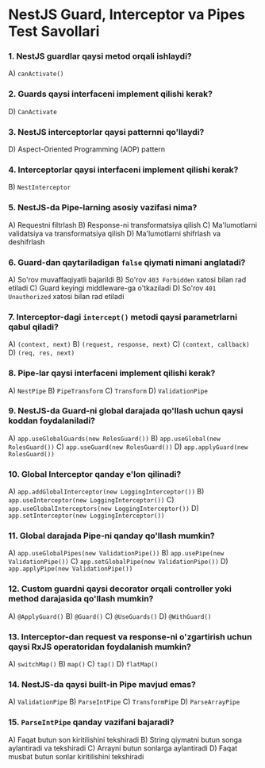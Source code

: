 # NestJS Guard, Interceptor va Pipes Test Savollari

### 1. NestJS guardlar qaysi metod orqali ishlaydi?

A) `canActivate()`

### 2. Guards qaysi interfaceni implement qilishi kerak?

D) `CanActivate`

### 3. NestJS interceptorlar qaysi patternni qo'llaydi?

D) Aspect-Oriented Programming (AOP) pattern

### 4. Interceptorlar qaysi interfaceni implement qilishi kerak?

B) `NestInterceptor`

### 5. NestJS-da Pipe-larning asosiy vazifasi nima?

A) Requestni filtrlash
B) Response-ni transformatsiya qilish
C) Ma'lumotlarni validatsiya va transformatsiya qilish
D) Ma'lumotlarni shifrlash va deshifrlash

### 6. Guard-dan qaytariladigan `false` qiymati nimani anglatadi?

A) So'rov muvaffaqiyatli bajarildi
B) So'rov `403 Forbidden` xatosi bilan rad etiladi
C) Guard keyingi middleware-ga o'tkaziladi
D) So'rov `401 Unauthorized` xatosi bilan rad etiladi

### 7. Interceptor-dagi `intercept()` metodi qaysi parametrlarni qabul qiladi?

A) `(context, next)`
B) `(request, response, next)`
C) `(context, callback)`
D) `(req, res, next)`

### 8. Pipe-lar qaysi interfaceni implement qilishi kerak?

A) `NestPipe`
B) `PipeTransform`
C) `Transform`
D) `ValidationPipe`

### 9. NestJS-da Guard-ni global darajada qo'llash uchun qaysi koddan foydalaniladi?

A) `app.useGlobalGuards(new RolesGuard())`
B) `app.useGlobal(new RolesGuard())`
C) `app.useGuard(new RolesGuard())`
D) `app.applyGuard(new RolesGuard())`

### 10. Global Interceptor qanday e'lon qilinadi?

A) `app.addGlobalInterceptor(new LoggingInterceptor())`
B) `app.useInterceptor(new LoggingInterceptor())`
C) `app.useGlobalInterceptors(new LoggingInterceptor())`
D) `app.setInterceptor(new LoggingInterceptor())`

### 11. Global darajada Pipe-ni qanday qo'llash mumkin?

A) `app.useGlobalPipes(new ValidationPipe())`
B) `app.usePipe(new ValidationPipe())`
C) `app.setGlobalPipe(new ValidationPipe())`
D) `app.applyPipe(new ValidationPipe())`

### 12. Custom guardni qaysi decorator orqali controller yoki method darajasida qo'llash mumkin?

A) `@ApplyGuard()`
B) `@Guard()`
C) `@UseGuards()`
D) `@WithGuard()`

### 13. Interceptor-dan request va response-ni o'zgartirish uchun qaysi RxJS operatoridan foydalanish mumkin?

A) `switchMap()`
B) `map()`
C) `tap()`
D) `flatMap()`

### 14. NestJS-da qaysi built-in Pipe mavjud emas?

A) `ValidationPipe`
B) `ParseIntPipe`
C) `TransformPipe`
D) `ParseArrayPipe`

### 15. `ParseIntPipe` qanday vazifani bajaradi?

A) Faqat butun son kiritilishini tekshiradi
B) String qiymatni butun songa aylantiradi va tekshiradi
C) Arrayni butun sonlarga aylantiradi
D) Faqat musbat butun sonlar kiritilishini tekshiradi
